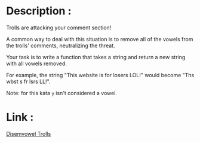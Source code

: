 # Description : 

Trolls are attacking your comment section!

A common way to deal with this situation is to remove all of the vowels from the trolls' comments, neutralizing the threat.

Your task is to write a function that takes a string and return a new string with all vowels removed.

For example, the string "This website is for losers LOL!" would become "Ths wbst s fr lsrs LL!".

Note: for this kata `y` isn't considered a vowel.

# Link : 

[Disemvowel Trolls](https://www.codewars.com/kata/disemvowel-trolls/javascript)
